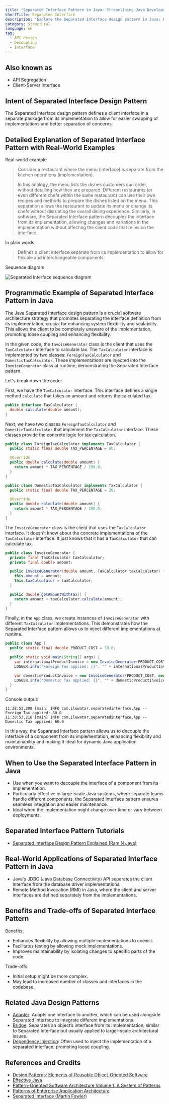 ```yaml
---
title: "Separated Interface Pattern in Java: Streamlining Java Development with Interface Isolation"
shortTitle: Separated Interface
description: "Explore the Separated Interface design pattern in Java: Enhance software flexibility and maintainability by decoupling interfaces from implementations. Ideal for developers looking to improve code scalability and adaptability."
category: Structural
language: en
tag:
  - API design
  - Decoupling
  - Interface
---
```


## Also known as

* API Segregation
* Client-Server Interface

## Intent of Separated Interface Design Pattern

The Separated Interface design pattern defines a client interface in a separate package from its implementation to allow for easier swapping of implementations and better separation of concerns.

## Detailed Explanation of Separated Interface Pattern with Real-World Examples

Real-world example

> Consider a restaurant where the menu (interface) is separate from the kitchen operations (implementation).
>
> In this analogy, the menu lists the dishes customers can order, without detailing how they are prepared. Different restaurants (or even different chefs within the same restaurant) can use their own recipes and methods to prepare the dishes listed on the menu. This separation allows the restaurant to update its menu or change its chefs without disrupting the overall dining experience. Similarly, in software, the Separated Interface pattern decouples the interface from its implementation, allowing changes and variations in the implementation without affecting the client code that relies on the interface.

In plain words

> Defines a client interface separate from its implementation to allow for flexible and interchangeable components.

Sequence diagram

![Separated Interface sequence diagram](./etc/separated-interface-sequence-diagram.png)

## Programmatic Example of Separated Interface Pattern in Java

The Java Separated Interface design pattern is a crucial software architecture strategy that promotes separating the interface definition from its implementation, crucial for enhancing system flexibility and scalability. This allows the client to be completely unaware of the implementation, promoting loose coupling and enhancing flexibility.

In the given code, the `InvoiceGenerator` class is the client that uses the `TaxCalculator` interface to calculate tax. The `TaxCalculator` interface is implemented by two classes: `ForeignTaxCalculator` and `DomesticTaxCalculator`. These implementations are injected into the `InvoiceGenerator` class at runtime, demonstrating the Separated Interface pattern.

Let's break down the code:

First, we have the `TaxCalculator` interface. This interface defines a single method `calculate` that takes an amount and returns the calculated tax.

```java
public interface TaxCalculator {
  double calculate(double amount);
}
```

Next, we have two classes `ForeignTaxCalculator` and `DomesticTaxCalculator` that implement the `TaxCalculator` interface. These classes provide the concrete logic for tax calculation.

```java
public class ForeignTaxCalculator implements TaxCalculator {
  public static final double TAX_PERCENTAGE = 60;

  @Override
  public double calculate(double amount) {
    return amount * TAX_PERCENTAGE / 100.0;
  }
}

public class DomesticTaxCalculator implements TaxCalculator {
  public static final double TAX_PERCENTAGE = 20;

  @Override
  public double calculate(double amount) {
    return amount * TAX_PERCENTAGE / 100.0;
  }
}
```

The `InvoiceGenerator` class is the client that uses the `TaxCalculator` interface. It doesn't know about the concrete implementations of the `TaxCalculator` interface. It just knows that it has a `TaxCalculator` that can calculate tax.

```java
public class InvoiceGenerator {
  private final TaxCalculator taxCalculator;
  private final double amount;

  public InvoiceGenerator(double amount, TaxCalculator taxCalculator) {
    this.amount = amount;
    this.taxCalculator = taxCalculator;
  }

  public double getAmountWithTax() {
    return amount + taxCalculator.calculate(amount);
  }
}
```

Finally, in the `App` class, we create instances of `InvoiceGenerator` with different `TaxCalculator` implementations. This demonstrates how the Separated Interface pattern allows us to inject different implementations at runtime.

```java
public class App {
  public static final double PRODUCT_COST = 50.0;

  public static void main(String[] args) {
    var internationalProductInvoice = new InvoiceGenerator(PRODUCT_COST, new ForeignTaxCalculator());
    LOGGER.info("Foreign Tax applied: {}", "" + internationalProductInvoice.getAmountWithTax());

    var domesticProductInvoice = new InvoiceGenerator(PRODUCT_COST, new DomesticTaxCalculator());
    LOGGER.info("Domestic Tax applied: {}", "" + domesticProductInvoice.getAmountWithTax());
  }
}
```

Console output:

```
11:38:53.208 [main] INFO com.iluwatar.separatedinterface.App -- Foreign Tax applied: 80.0
11:38:53.210 [main] INFO com.iluwatar.separatedinterface.App -- Domestic Tax applied: 60.0
```

In this way, the Separated Interface pattern allows us to decouple the interface of a component from its implementation, enhancing flexibility and maintainability and making it ideal for dynamic Java application environments.

## When to Use the Separated Interface Pattern in Java

* Use when you want to decouple the interface of a component from its implementation.
* Particularly effective in large-scale Java systems, where separate teams handle different components, the Separated Interface pattern ensures seamless integration and easier maintenance.
* Ideal when the implementation might change over time or vary between deployments.

## Separated Interface Pattern Tutorials

* [Separated Interface Design Pattern Explained (Ram N Java)](https://www.youtube.com/watch?v=d3k-hOA7k2Y)

## Real-World Applications of Separated Interface Pattern in Java

* Java's JDBC (Java Database Connectivity) API separates the client interface from the database driver implementations.
* Remote Method Invocation (RMI) in Java, where the client and server interfaces are defined separately from the implementations.

## Benefits and Trade-offs of Separated Interface Pattern

Benefits:

* Enhances flexibility by allowing multiple implementations to coexist.
* Facilitates testing by allowing mock implementations.
* Improves maintainability by isolating changes to specific parts of the code.

Trade-offs:

* Initial setup might be more complex.
* May lead to increased number of classes and interfaces in the codebase.

## Related Java Design Patterns

* [Adapter](https://java-design-patterns.com/patterns/adapter/): Adapts one interface to another, which can be used alongside Separated Interface to integrate different implementations.
* [Bridge](https://java-design-patterns.com/patterns/bridge/): Separates an object’s interface from its implementation, similar to Separated Interface but usually applied to larger-scale architectural issues.
* [Dependency Injection](https://java-design-patterns.com/patterns/dependency-injection/): Often used to inject the implementation of a separated interface, promoting loose coupling.

## References and Credits

* [Design Patterns: Elements of Reusable Object-Oriented Software](https://amzn.to/3w0pvKI)
* [Effective Java](https://amzn.to/4cGk2Jz)
* [Pattern-Oriented Software Architecture Volume 1: A System of Patterns](https://amzn.to/3xZ1ELU)
* [Patterns of Enterprise Application Architecture](https://amzn.to/3WfKBPR)
* [Separated Interface (Martin Fowler)](https://www.martinfowler.com/eaaCatalog/separatedInterface.html)
